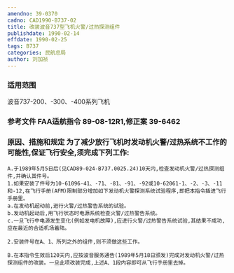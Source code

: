 ```yaml
---
amendno: 39-0370  
cadno: CAD1990-B737-02  
title: 改装波音737型飞机火警/过热探测组件  
publishdate: 1990-02-14  
effdate: 1990-02-25  
tags: B737  
categories: 民航总局  
author: 刘加祯  
---
```

  
### 适用范围  
波音737-200、-300、-400系列飞机  
  
<!--more-->  
### 参考文件    FAA适航指令 89-08-12R1,修正案 39-6462  
  
### 原因、措施和规定     为了减少放行飞机时发动机火警/过热系统不工作的可能性,保证飞行安全,须完成下列工作:  
    A.于1989年5月5日后(见CAD89-024-B737.0025.24)10天内,检查发动机火警/过热探测组件,并确认其件号。  
    1.如果安装了件号为10-61096-41、-71、-81、-91、-92或10-62061-1、-2、-3、-11和-12,在飞行手册(AFM)限制部分增加如下发动机火警探测系统试验程序,即把本指令插进飞行手册里。  
    a.在发动机起动前,进行火警/过热警告系统的试验。  
    b.发动机起动后,用飞行状态时电源系统检查火警/过热警告系统。  
    c.一旦飞行中电源发生变化(例如发电机故障),应进行火警/过热警告系统试验,其结果不成功,应在最近的合适机场着陆。  
  
    2.安装件号在A、1、所列之外的组件,则不须做这些工作。  
  
    B.在本指令生效后120天内,应按波音服务通告(1989年5月18日颁发)完成对发动机火警/过热探测组件的改装。一旦此项改装完成,上述A、1段内容即可从飞行手册里去掉。  
